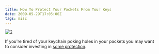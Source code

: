 ```yaml
---
title: How To Protect Your Pockets From Your Keys
date: 2009-05-29T17:05:00Z
tags: misc
---
```

![2]

If you're tired of your keychain poking holes in your pockets you may want to consider investing in [some protection][1].

[1]: http://www.amazon.com/Leather-Key-Case-Wallet-Handmade/dp/B000EX4ZFO
[2]: https://ggr_com.s3.amazonaws.com/images/keywallet.jpg

